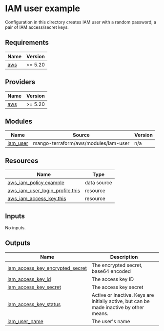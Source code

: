 # IAM user example

Configuration in this directory creates IAM user with a random password, a pair of IAM access/secret keys.

## Requirements

| Name | Version |
|------|---------|
| <a name="requirement_aws"></a> [aws](#requirement\_aws) | >= 5.20 |

## Providers

| Name | Version |
|------|---------|
| <a name="provider_aws"></a> [aws](#provider\_aws) | >= 5.20 |

## Modules

| Name | Source | Version |
|------|--------|---------|
| <a name="module_iam_user"></a> [iam\_user](#module\_iam\_user) | mango-terraform/aws/modules/iam-user | n/a |

## Resources

| Name | Type |
|------|------|
| [aws_iam_policy.example](https://registry.terraform.io/providers/hashicorp/aws/latest/docs/data-sources/iam_policy) | data source |
| [aws_iam_user_login_profile.this](https://registry.terraform.io/providers/hashicorp/aws/latest/docs/resources/iam_user_login_profile) | resource |
| [aws_iam_access_key.this](https://registry.terraform.io/providers/hashicorp/aws/latest/docs/resources/iam_access_key) | resource |

## Inputs

No inputs.

## Outputs

| Name | Description |
|------|-------------|
| <a name="output_iam_access_key_encrypted_secret"></a> [iam\_access\_key\_encrypted\_secret](#output\_iam\_access\_key\_encrypted\_secret) | The encrypted secret, base64 encoded |
| <a name="output_iam_access_key_id"></a> [iam\_access\_key\_id](#output\_iam\_access\_key\_id) | The access key ID |
| <a name="output_iam_access_key_secret"></a> [iam\_access\_key\_secret](#output\_iam\_access\_key\_secret) | The access key secret |
| <a name="output_iam_access_key_status"></a> [iam\_access\_key\_status](#output\_iam\_access\_key\_status) | Active or Inactive. Keys are initially active, but can be made inactive by other means. |
| <a name="output_iam_user_name"></a> [iam\_user\_name](#output\_iam\_user\_name) | The user's name |
<!-- END OF PRE-COMMIT-TERRAFORM DOCS HOOK -->
